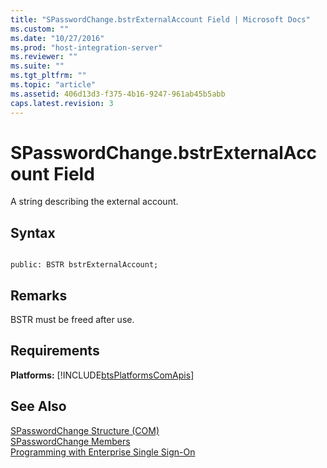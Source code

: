 ```yaml
---
title: "SPasswordChange.bstrExternalAccount Field | Microsoft Docs"
ms.custom: ""
ms.date: "10/27/2016"
ms.prod: "host-integration-server"
ms.reviewer: ""
ms.suite: ""
ms.tgt_pltfrm: ""
ms.topic: "article"
ms.assetid: 406d13d3-f375-4b16-9247-961ab45b5abb
caps.latest.revision: 3
---
```

# SPasswordChange.bstrExternalAccount Field
A string describing the external account.  
  
## Syntax  
  
```cpp#  
  
public: BSTR bstrExternalAccount;  
```  
  
## Remarks  
 BSTR must be freed after use.  
  
## Requirements  
 **Platforms:**  [!INCLUDE[btsPlatformsComApis](../esso/includes/btsplatformscomapis-md.md)]  
  
## See Also  
 [SPasswordChange Structure (COM)](../esso/spasswordchange-structure-com.md)   
 [SPasswordChange Members](../esso/spasswordchange-members.md)   
 [Programming with Enterprise Single Sign-On](../esso/programming-with-enterprise-single-sign-on.md)